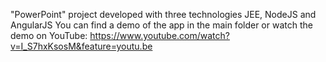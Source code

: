 "PowerPoint" project developed with three technologies JEE, NodeJS and AngularJS
You can find a demo of the app in the main folder or watch the demo on YouTube: https://www.youtube.com/watch?v=I_S7hxKsosM&feature=youtu.be
